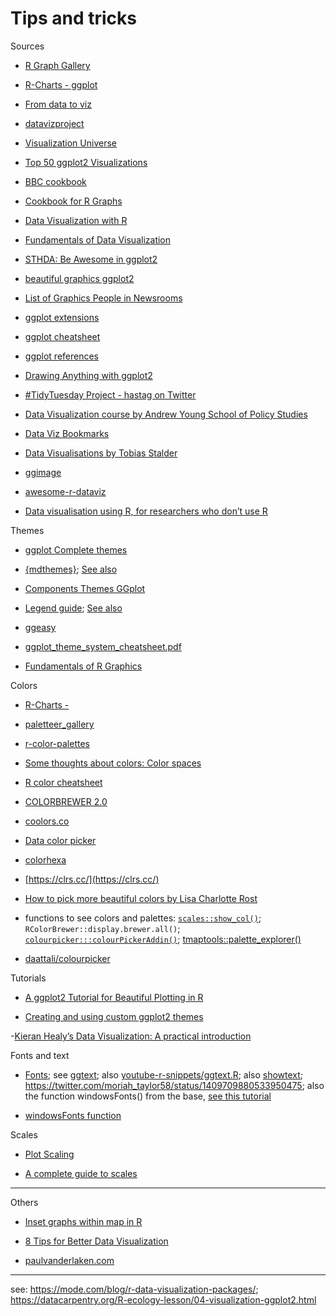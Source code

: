 # Tips and tricks

Sources

- [R Graph Gallery](https://www.r-graph-gallery.com/index.html)

- [R-Charts - ggplot](https://r-charts.com/es/ggplot2/)

- [From data to viz](https://www.data-to-viz.com/)

- [datavizproject](https://datavizproject.com/)

- [Visualization Universe](http://visualizationuniverse.com/charts/?sortBy=volume&sortDir=desc)

- [Top 50 ggplot2 Visualizations](http://r-statistics.co/Top50-Ggplot2-Visualizations-MasterList-R-Code.html)

- [BBC cookbook](https://bbc.github.io/rcookbook/)

- [Cookbook for R Graphs](http://www.cookbook-r.com/Graphs/)

- [Data Visualization with R](https://rkabacoff.github.io/datavis/)

- [Fundamentals of Data Visualization](https://serialmentor.com/dataviz/)

- [STHDA: Be Awesome in ggplot2](http://www.sthda.com/english/wiki/be-awesome-in-ggplot2-a-practical-guide-to-be-highly-effective-r-software-and-data-visualization)

- [beautiful graphics ggplot2](https://rstudio-pubs-static.s3.amazonaws.com/228019_f0c39e05758a4a51b435b19dbd321c23.html#1_plot_one_variable_-_x:_continuous_or_discrete)

- [List of Graphics People in Newsrooms](https://github.com/OpenNewsLabs/news-graphics-team)

- [ggplot extensions](https://exts.ggplot2.tidyverse.org/)

- [ggplot cheatsheet](https://rstudio.com/wp-content/uploads/2015/03/ggplot2-cheatsheet.pdf)

- [ggplot references](https://ggplot2.tidyverse.org/reference/index.html)

- [Drawing Anything with ggplot2](https://github.com/thomasp85/ggplot2_workshop)

- [#TidyTuesday Project - hastag on Twitter](https://twitter.com/search?q=%23TidyTuesday&src=typeahead_click)

- [Data Visualization course by Andrew Young School of Policy Studies](https://datavizm20.classes.andrewheiss.com/)

- [Data Viz Bookmarks](https://www.notion.so/Data-Viz-Bookmarks-dc01718020bd4fd6a8a4ca80e6bce933)

- [Data Visualisations by Tobias Stalder](https://tobias-stalder.netlify.app/about/)

- [ggimage](https://yulab-smu.top/pkgdocs/ggimage.html#geom_icon)

- [awesome-r-dataviz](https://github.com/krzjoa/awesome-r-dataviz)

- [Data visualisation using R, for researchers who don’t use R](https://psyteachr.github.io/introdataviz/additional-customisation-options.html)
 

Themes

- [ggplot Complete themes](https://ggplot2.tidyverse.org/reference/ggtheme.html)

- [{mdthemes}](https://thomasadventure.blog/posts/mdthemes-is-on-cran-markdown-powered-themes-for-ggplot2/); [See also](https://rpubs.com/r_rabbit/themes_)

- [Components Themes GGplot](https://ggplot2.tidyverse.org/reference/theme.html)

- [Legend guide](https://ggplot2.tidyverse.org/reference/guide_legend.html); [See also](https://ggplot2.tidyverse.org/reference/guides.html)

- [ggeasy](https://cran.r-project.org/web/packages/ggeasy/ggeasy.pdf)

- [ggplot_theme_system_cheatsheet.pdf](https://github.com/claragranell/ggplot2/blob/main/ggplot_theme_system_cheatsheet.pdf)

- [Fundamentals of R Graphics](https://www.youtube.com/watch?v=a4sASSIF4aM&t=5s&ab_channel=JoeGuinness)



Colors
- [R-Charts - ](https://r-charts.com/es/paletas-colores/)

- [paletteer_gallery](https://github.com/PMassicotte/paletteer_gallery/blob/master/README.md)

- [r-color-palettes](https://github.com/EmilHvitfeldt/r-color-palettes)

- [Some thoughts about colors: Color spaces](https://clauswilke.com/art/post/colors-color-spaces)

- [R color cheatsheet](https://www.nceas.ucsb.edu/sites/default/files/2020-04/colorPaletteCheatsheet.pdf)

- [COLORBREWER 2.0](https://colorbrewer2.org/#type=diverging&scheme=BrBG&n=3)

- [coolors.co](https://coolors.co/palettes/trending)

- [Data color picker](https://learnui.design/tools/data-color-picker.html#palette)

- [colorhexa](https://www.colorhexa.com/)

- [https://clrs.cc/](https://clrs.cc/)

- [How to pick more beautiful colors by Lisa Charlotte Rost](https://blog.datawrapper.de/beautifulcolors/)

- functions to see colors and palettes: [`scales::show_col()`](https://scales.r-lib.org/reference/show_col.html); `RColorBrewer::display.brewer.all()`; [`colourpicker:::colourPickerAddin()`](https://cran.r-project.org/web/packages/colourpicker/vignettes/colourpicker.html); [tmaptools::palette_explorer()]() 

- [daattali/colourpicker](https://github.com/daattali/colourpicker/)

Tutorials

- [A ggplot2 Tutorial for Beautiful Plotting in R](https://cedricscherer.netlify.app/2019/08/05/a-ggplot2-tutorial-for-beautiful-plotting-in-r/)

- [Creating and using custom ggplot2 themes](https://themockup.blog/posts/2020-12-26-creating-and-using-custom-ggplot2-themes/)

-[Kieran Healy’s Data Visualization: A practical introduction](https://socviz.co/refineplots.html#refineplots)


Fonts and text
- [Fonts](https://ronycoelho.github.io/ippc/fonts.html); see [ggtext](https://wilkelab.org/ggtext/); also [youtube-r-snippets/ggtext.R](https://github.com/amrrs/youtube-r-snippets/blob/master/ggtext.R); also [showtext](https://cran.rstudio.com/web/packages/showtext/vignettes/introduction.html); https://twitter.com/moriah_taylor58/status/1409709880533950475; also the function windowsFonts() from the base, [see this tutorial](https://statisticsglobe.com/change-font-of-plot-in-r)

- [windowsFonts function](https://statisticsglobe.com/change-font-of-plot-in-r)


Scales
- [Plot Scaling](https://www.tidyverse.org/blog/2020/08/taking-control-of-plot-scaling/)


- [A complete guide to scales](https://ggplot2tor.com/scales)

-------------------------------------------
Others

- [Inset graphs within map in R](https://milospopovic.net/inset-graph-within-map/)

- [8 Tips for Better Data Visualization](https://towardsdatascience.com/8-tips-for-better-data-visualization-2f7118e8a9f4)

- [paulvanderlaken.com](https://paulvanderlaken.com/2017/08/10/r-resources-cheatsheets-tutorials-books/#contents)

------
see: https://mode.com/blog/r-data-visualization-packages/; https://datacarpentry.org/R-ecology-lesson/04-visualization-ggplot2.html

